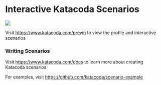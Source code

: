 # Interactive Katacoda Scenarios

[![](http://shields.katacoda.com/katacoda/previn/count.svg)](https://www.katacoda.com/previn "Get your profile on Katacoda.com")

Visit https://www.katacoda.com/previn to view the profile and interactive scenarios

### Writing Scenarios
Visit https://www.katacoda.com/docs to learn more about creating Katacoda scenarios

For examples, visit https://github.com/katacoda/scenario-example
